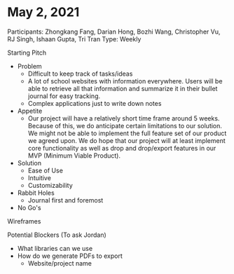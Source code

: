 # May 2, 2021

Participants: Zhongkang Fang, Darian Hong, Bozhi Wang, Christopher Vu, RJ Singh, Ishaan Gupta, Tri Tran
Type: Weekly

Starting Pitch

- Problem
    - Difficult to keep track of tasks/ideas
    - A lot of school websites with information everywhere. Users will be able to retrieve all that information and summarize it in their bullet journal for easy tracking.
    - Complex applications just to write down notes
- Appetite
    - Our project will have a relatively short time frame around 5 weeks. Because of this, we do anticipate certain limitations to our solution. We might not be able to implement the full feature set of our product we agreed upon. We do hope that our project will at least implement  core functionality as well as drop and drop/export features in our MVP (Minimum Viable Product).
- Solution
    - Ease of Use
    - Intuitive
    - Customizability
- Rabbit Holes
    - Journal first and foremost
- No Go's

Wireframes

Potential Blockers (To ask Jordan)

- What libraries can we use
- How do we generate PDFs to export
    - Website/project name